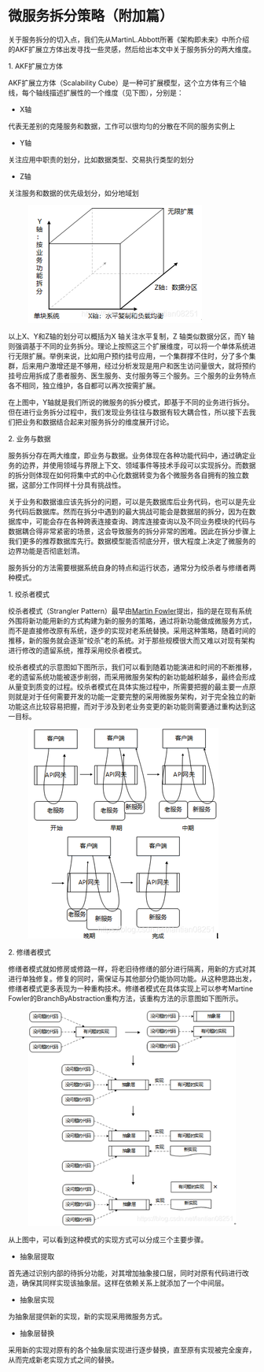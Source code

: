 # 微服务拆分策略（附加篇）

关于服务拆分的切入点，我们先从MartinL.Abbott所著《架构即未来》中所介绍的AKF扩展立方体出发寻找一些灵感，然后给出本文中关于服务拆分的两大维度。

1\. AKF扩展立方体

AKF扩展立方体（Scalability Cube）是一种可扩展模型，这个立方体有三个轴线，每个轴线描述扩展性的一个维度（见下图），分别是：

* X轴

代表无差别的克隆服务和数据，工作可以很均匀的分散在不同的服务实例上

* Y轴

关注应用中职责的划分，比如数据类型、交易执行类型的划分

* Z轴

关注服务和数据的优先级划分，如分地域划

<figure><img src="../.gitbook/assets/image (26).png" alt=""><figcaption></figcaption></figure>

以上X、Y和Z轴的划分可以概括为X 轴关注水平复制，Z 轴类似数据分区，而Y 轴则强调基于不同的业务拆分。理论上按照这三个扩展维度，可以将一个单体系统进行无限扩展。举例来说，比如用户预约挂号应用，一个集群撑不住时，分了多个集群，后来用户激增还是不够用，经过分析发现是用户和医生访问量很大，就将预约挂号应用拆成了患者服务、医生服务、支付服务等三个服务。三个服务的业务特点各不相同，独立维护，各自都可以再次按需扩展。

在上图中，Y轴就是我们所说的微服务的拆分模式，即基于不同的业务进行拆分。但在进行业务拆分过程中，我们发现业务往往与数据有较大耦合性，所以接下去我们把业务和数据结合起来对服务拆分的维度展开讨论。

2\. 业务与数据

服务拆分存在两大维度，即业务与数据。业务体现在各种功能代码中，通过确定业务的边界，并使用领域与界限上下文、领域事件等技术手段可以实现拆分。而数据的拆分则体现在如何将集中式的中心化数据转变为各个微服务各自拥有的独立数据，这部分工作同样十分具有挑战性。

关于业务和数据谁应该先拆分的问题，可以是先数据库后业务代码，也可以是先业务代码后数据库。然而在拆分中遇到的最大挑战可能会是数据层的拆分，因为在数据库中，可能会存在各种跨表连接查询、跨库连接查询以及不同业务模块的代码与数据耦合得非常紧密的场景，这会导致服务的拆分非常的困难。因此在拆分步骤上我们更多的推荐数据库先行。数据模型能否彻底分开，很大程度上决定了微服务的边界功能是否彻底划清。

服务拆分的方法需要根据系统自身的特点和运行状态，通常分为绞杀者与修缮者两种模式。

1\. 绞杀者模式

绞杀者模式（Strangler Pattern）最早由[Martin Fowler](https://www.martinfowler.com/)提出，指的是在现有系统外围将新功能用新的方式构建为新的服务的策略，通过将新功能做成微服务方式，而不是直接修改原有系统，逐步的实现对老系统替换。采用这种策略，随着时间的推移，新的服务就会逐渐“绞杀”老的系统。对于那些规模很大而又难以对现有架构进行修改的遗留系统，推荐采用绞杀者模式。

绞杀者模式的示意图如下图所示，我们可以看到随着功能演进和时间的不断推移，老的遗留系统功能被逐步削弱，而采用微服务架构的新功能越积越多，最终会形成从量变到质变的过程。绞杀者模式在具体实施过程中，所需要把握的最主要一点原则就是对于任何需要开发的功能一定要完整的采用微服务架构，对于完全独立的新功能这点比较容易把握，而对于涉及到老业务变更的新功能则需要通过重构达到这一目标。

<figure><img src="../.gitbook/assets/image (41).png" alt=""><figcaption></figcaption></figure>

2\. 修缮者模式

修缮者模式就如修房或修路一样，将老旧待修缮的部分进行隔离，用新的方式对其进行单独修复。修复的同时，需保证与其他部分仍能协同功能。从这种思路出发，修缮者模式更多表现为一种重构技术。修缮者模式在具体实现上可以参考Martine Fowler的BranchByAbstraction重构方法，该重构方法的示意图如下图所示。

<figure><img src="../.gitbook/assets/image (28).png" alt=""><figcaption></figcaption></figure>

从上图中，可以看到这种模式的实现方式可以分成三个主要步骤。

* 抽象层提取

首先通过识别内部的待拆分功能，对其增加抽象接口层，同时对原有代码进行改造，确保其同样实现该抽象层。这样在依赖关系上就添加了一个中间层。

* 抽象层实现

为抽象层提供新的实现，新的实现采用微服务方式。

* 抽象层替换

采用新的实现对原有的各个抽象层实现进行逐步替换，直至原有实现被完全废弃，从而完成新老实现方式之间的替换。
